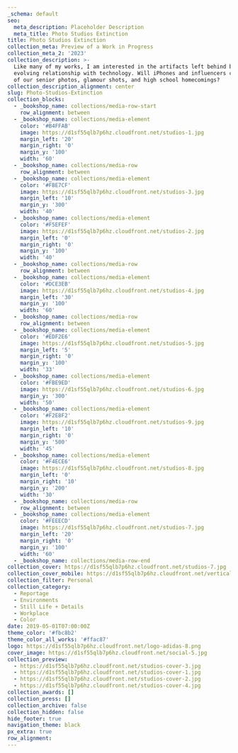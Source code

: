 ```yaml
---
_schema: default
seo:
  meta_description: Placeholder Description
  meta_title: Photo Studios Extinction
title: Photo Studios Extinction
collection_meta: Preview of a Work in Progress
collection_meta_2: '2023'
collection_description: >-
  Like many of my works, I am interested in the artifacts left behind by our
  evolving relationship with technology. Will iPhones and influencers cover all
  of our senior photos, glamour shots, and high school homecomings?
collection_description_alignment: center
slug: Photo-Studios-Extinction
collection_blocks:
  - _bookshop_name: collections/media-row-start
    row_alignment: between
  - _bookshop_name: collections/media-element
    color: '#B4FFAB'
    image: https://d1sf55qlb7p6hz.cloudfront.net/studios-1.jpg
    margin_left: '20'
    margin_right: '0'
    margin_y: '100'
    width: '60'
  - _bookshop_name: collections/media-row
    row_alignment: between
  - _bookshop_name: collections/media-element
    color: '#FBE7CF'
    image: https://d1sf55qlb7p6hz.cloudfront.net/studios-3.jpg
    margin_left: '10'
    margin_y: '300'
    width: '40'
  - _bookshop_name: collections/media-element
    color: '#F5EFEF'
    image: https://d1sf55qlb7p6hz.cloudfront.net/studios-2.jpg
    margin_left: '0'
    margin_right: '0'
    margin_y: '100'
    width: '40'
  - _bookshop_name: collections/media-row
    row_alignment: between
  - _bookshop_name: collections/media-element
    color: '#DCE3EB'
    image: https://d1sf55qlb7p6hz.cloudfront.net/studios-4.jpg
    margin_left: '30'
    margin_y: '100'
    width: '60'
  - _bookshop_name: collections/media-row
    row_alignment: between
  - _bookshop_name: collections/media-element
    color: '#EDF2E6'
    image: https://d1sf55qlb7p6hz.cloudfront.net/studios-5.jpg
    margin_left: '5'
    margin_right: '0'
    margin_y: '100'
    width: '33'
  - _bookshop_name: collections/media-element
    color: '#FBE9ED'
    image: https://d1sf55qlb7p6hz.cloudfront.net/studios-6.jpg
    margin_y: '300'
    width: '50'
  - _bookshop_name: collections/media-element
    color: '#F2E8F2'
    image: https://d1sf55qlb7p6hz.cloudfront.net/studios-9.jpg
    margin_left: '10'
    margin_right: '0'
    margin_y: '500'
    width: '45'
  - _bookshop_name: collections/media-element
    color: '#F4ECE6'
    image: https://d1sf55qlb7p6hz.cloudfront.net/studios-8.jpg
    margin_left: '0'
    margin_right: '10'
    margin_y: '200'
    width: '30'
  - _bookshop_name: collections/media-row
    row_alignment: between
  - _bookshop_name: collections/media-element
    color: '#FEEECD'
    image: https://d1sf55qlb7p6hz.cloudfront.net/studios-7.jpg
    margin_left: '20'
    margin_right: '0'
    margin_y: '100'
    width: '60'
  - _bookshop_name: collections/media-row-end
collection_cover: https://d1sf55qlb7p6hz.cloudfront.net/studios-7.jpg
collection_cover_mobile: https://d1sf55qlb7p6hz.cloudfront.net/verticalcovers-5.jpg
collection_filter: Personal
collection_category:
  - Reportage
  - Environments
  - Still Life + Details
  - Workplace
  - Color
date: 2019-05-01T07:00:00Z
theme_color: '#fbc8b2'
theme_color_all_works: '#ffac87'
logo: https://d1sf55qlb7p6hz.cloudfront.net/logo-adidas-8.png
cover_image: https://d1sf55qlb7p6hz.cloudfront.net/social-5.jpg
collection_preview:
  - https://d1sf55qlb7p6hz.cloudfront.net/studios-cover-3.jpg
  - https://d1sf55qlb7p6hz.cloudfront.net/studios-cover-1.jpg
  - https://d1sf55qlb7p6hz.cloudfront.net/studios-cover-2.jpg
  - https://d1sf55qlb7p6hz.cloudfront.net/studios-cover-4.jpg
collection_awards: []
collection_press: []
collection_archive: false
collection_hidden: false
hide_footer: true
navigation_theme: black
px_extra: true
row_alignment:
---
```


